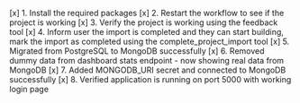 [x] 1. Install the required packages
[x] 2. Restart the workflow to see if the project is working
[x] 3. Verify the project is working using the feedback tool
[x] 4. Inform user the import is completed and they can start building, mark the import as completed using the complete_project_import tool
[x] 5. Migrated from PostgreSQL to MongoDB successfully
[x] 6. Removed dummy data from dashboard stats endpoint - now showing real data from MongoDB
[x] 7. Added MONGODB_URI secret and connected to MongoDB successfully
[x] 8. Verified application is running on port 5000 with working login page